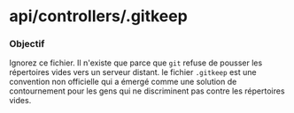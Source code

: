 # api/controllers/.gitkeep
### Objectif

Ignorez ce fichier. Il n'existe que parce que `git` refuse de pousser les répertoires vides vers un serveur distant. le fichier `.gitkeep` est une convention non officielle qui a émergé comme une solution de contournement pour les gens qui ne discriminent pas contre les répertoires vides.


<docmeta name="displayName" value=".gitkeep">
